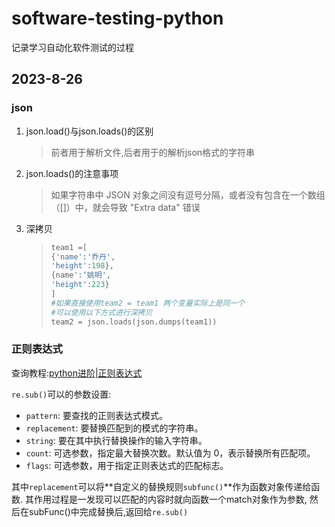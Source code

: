 # software-testing-python
记录学习自动化软件测试的过程
## 2023-8-26
### json
1. json.load()与json.loads()的区别
    >前者用于解析文件,后者用于的解析json格式的字符串
2. json.loads()的注意事项
    >如果字符串中 JSON 对象之间没有逗号分隔，或者没有包含在一个数组（[]）中，就会导致 "Extra data" 错误
3. 深拷贝
    > ``````python
    > team1 =[
    > {'name':'乔丹',
    > 'height':198},
    > {name':‘姚明',
    > 'height':223}
    > ]
    > #如果直接使用team2 = team1 两个变量实际上是同一个
    > #可以使用以下方式进行深拷贝
    > team2 = json.loads(json.dumps(team1))

### 正则表达式

查询教程:[python进阶|正则表达式](https://www.byhy.net/tut/py/extra/regex/)

`re.sub()`可以的参数设置:

- `pattern`: 要查找的正则表达式模式。
- `replacement`: 要替换匹配到的模式的字符串。
- `string`: 要在其中执行替换操作的输入字符串。
- `count`: 可选参数，指定最大替换次数。默认值为 0，表示替换所有匹配项。
- `flags`: 可选参数，用于指定正则表达式的匹配标志。

其中`replacement`可以将**自定义的替换规则`subfunc()`**作为函数对象传递给函数. 其作用过程是一发现可以匹配的内容时就向函数一个match对象作为参数, 然后在subFunc()中完成替换后,返回给`re.sub()`

